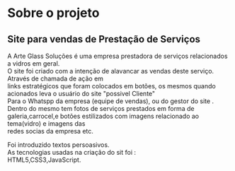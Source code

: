 <html>
<head>
<title>Art Glass</title>
<body>
<h1>Sobre o projeto</h1>
<h2>Site para vendas de Prestação de Serviços</h2>
<p>A Arte Glass Soluções é uma empresa  prestadora de serviços relacionados a vidros em geral.<br>
   O site foi criado com a intenção de  alavancar as vendas deste serviço. Através de chamada de ação em <br>
     links estratégicos que foram colocados em botões, os mesmos quando acionados leva o usuário do site "possivel Cliente"<br>
     Para o Whatspp da empresa (equipe de vendas), ou do gestor do site .
     Dentro do mesmo tem fotos de serviços prestados em forma de galeria,carrocel,e botões estilizados com imagens relacionado ao tema(vidro) e imagens das <br>
     redes socias da empresa  etc.
<p>Foi introduzido textos persoasivos.<br>
     As tecnologias usadas na criação do sit foi :<br>
     HTML5,CSS3,JavaScript.</p>
</body>
</head>
</html>
